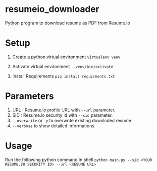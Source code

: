 # resumeio_downloader
Python program to download resume as PDF from Resume.io 


# Setup

1. Create a python virtual environment
    ` virtualenv venv `

2. Activate virtual environment
    ` . venv/bin/activate `

3. Install Requirements
    ` pip install requirments.txt `

# Parameters

1. URL : Resume.io profile URL with ` --url ` parameter.
2. SID : Resume.io security id with ` --sid ` parameter.
3. ` --overwrite ` or ` -y ` to overwrite existing downloded resume.
4. ` --verbose ` to show detailed informations.

# Usage

Run the following python command in shell
    ` python main.py --sid <YOUR RESUME.IO SECURITY ID> --url <RESUME URL> `